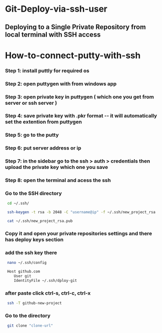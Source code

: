# Git-Deploy-via-ssh-user
## Deploying to a Single Private Repository from local terminal with SSH access

# How-to-connect-putty-with-ssh
### Step 1: install puttly for required os
### Step 2: open puttygen with from windows app
### Step 3: open private key in puttygen ( which one you get from server or ssh server )
### Step 4: save private key with .pkr format -- it will automatically set the extention from puttygen
### Step 5: go to the putty
### Step 6: put server address or ip
### Step 7: in the sidebar go to the ssh > auth > credentials then upload the private key which one you save
### Step 8: open the terminal and acess the ssh 


### Go to the SSH directory
```bash
 cd ~/.ssh/
```
```bash
 ssh-keygen -t rsa -b 2048 -C "username@ip" -f ~/.ssh/new_project_rsa
```
```bash
 cat ~/.ssh/new_project_rsa.pub
```

### Copy it and open your private repositories settings and there has deploy keys section
### add the ssh key there
```bash
 nano ~/.ssh/config
```
```bash
 Host github.com
    User git
    IdentityFile ~/.ssh/dploy-git
```
### after paste click ctrl-s, ctrl-c, ctrl-x
```bash
 ssh -T github-new-project
```
### Go to the directory
```bash
 git clone "clone-url" 
```
